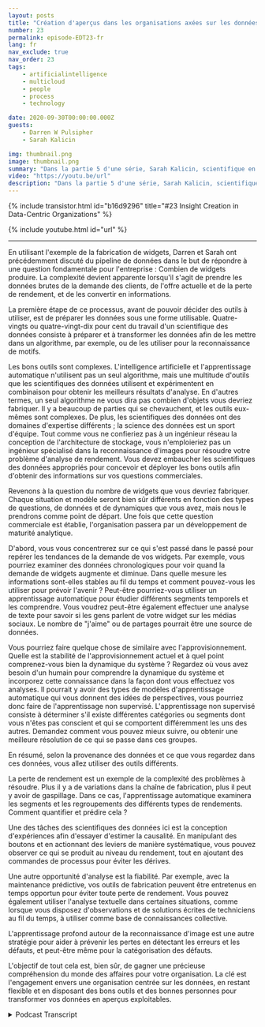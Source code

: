 ```yaml
---
layout: posts
title: "Création d'aperçus dans les organisations axées sur les données"
number: 23
permalink: episode-EDT23-fr
lang: fr
nav_exclude: true
nav_order: 23
tags:
    - artificialintelligence
    - multicloud
    - people
    - process
    - technology

date: 2020-09-30T00:00:00.000Z
guests:
    - Darren W Pulsipher
    - Sarah Kalicin

img: thumbnail.png
image: thumbnail.png
summary: "Dans la partie 5 d'une série, Sarah Kalicin, scientifique en chef des données chez Intel, et Darren Pulsipher, architecte principal des solutions du secteur public chez Intel, expliquent comment créer des informations en utilisant l'IA et l'apprentissage automatique dans une organisation axée sur les données."
video: "https://youtu.be/url"
description: "Dans la partie 5 d'une série, Sarah Kalicin, scientifique en chef des données chez Intel, et Darren Pulsipher, architecte principal des solutions du secteur public chez Intel, expliquent comment créer des informations en utilisant l'IA et l'apprentissage automatique dans une organisation axée sur les données."
---
```


<div>
{% include transistor.html id="b16d9296" title="#23 Insight Creation in Data-Centric Organizations" %}

{% include youtube.html id="url" %}
</div>

---

En utilisant l'exemple de la fabrication de widgets, Darren et Sarah ont précédemment discuté du pipeline de données dans le but de répondre à une question fondamentale pour l'entreprise : Combien de widgets produire. La complexité devient apparente lorsqu'il s'agit de prendre les données brutes de la demande des clients, de l'offre actuelle et de la perte de rendement, et de les convertir en informations.

La première étape de ce processus, avant de pouvoir décider des outils à utiliser, est de préparer les données sous une forme utilisable. Quatre-vingts ou quatre-vingt-dix pour cent du travail d'un scientifique des données consiste à préparer et à transformer les données afin de les mettre dans un algorithme, par exemple, ou de les utiliser pour la reconnaissance de motifs.

Les bons outils sont complexes. L'intelligence artificielle et l'apprentissage automatique n'utilisent pas un seul algorithme, mais une multitude d'outils que les scientifiques des données utilisent et expérimentent en combinaison pour obtenir les meilleurs résultats d'analyse. En d'autres termes, un seul algorithme ne vous dira pas combien d'objets vous devriez fabriquer. Il y a beaucoup de parties qui se chevauchent, et les outils eux-mêmes sont complexes. De plus, les scientifiques des données ont des domaines d'expertise différents ; la science des données est un sport d'équipe. Tout comme vous ne confieriez pas à un ingénieur réseau la conception de l'architecture de stockage, vous n'emploieriez pas un ingénieur spécialisé dans la reconnaissance d'images pour résoudre votre problème d'analyse de rendement. Vous devez embaucher les scientifiques des données appropriés pour concevoir et déployer les bons outils afin d'obtenir des informations sur vos questions commerciales.

Revenons à la question du nombre de widgets que vous devriez fabriquer. Chaque situation et modèle seront bien sûr différents en fonction des types de questions, de données et de dynamiques que vous avez, mais nous le prendrons comme point de départ. Une fois que cette question commerciale est établie, l'organisation passera par un développement de maturité analytique.

D'abord, vous vous concentrerez sur ce qui s'est passé dans le passé pour repérer les tendances de la demande de vos widgets. Par exemple, vous pourriez examiner des données chronologiques pour voir quand la demande de widgets augmente et diminue. Dans quelle mesure les informations sont-elles stables au fil du temps et comment pouvez-vous les utiliser pour prévoir l'avenir ? Peut-être pourriez-vous utiliser un apprentissage automatique pour étudier différents segments temporels et les comprendre. Vous voudrez peut-être également effectuer une analyse de texte pour savoir si les gens parlent de votre widget sur les médias sociaux. Le nombre de "j'aime" ou de partages pourrait être une source de données.

Vous pourriez faire quelque chose de similaire avec l'approvisionnement. Quelle est la stabilité de l'approvisionnement actuel et à quel point comprenez-vous bien la dynamique du système ? Regardez où vous avez besoin d'un humain pour comprendre la dynamique du système et incorporez cette connaissance dans la façon dont vous effectuez vos analyses. Il pourrait y avoir des types de modèles d'apprentissage automatique qui vous donnent des idées de perspectives, vous pourriez donc faire de l'apprentissage non supervisé. L'apprentissage non supervisé consiste à déterminer s'il existe différentes catégories ou segments dont vous n'êtes pas conscient et qui se comportent différemment les uns des autres. Demandez comment vous pouvez mieux suivre, ou obtenir une meilleure résolution de ce qui se passe dans ces groupes.

En résumé, selon la provenance des données et ce que vous regardez dans ces données, vous allez utiliser des outils différents.

La perte de rendement est un exemple de la complexité des problèmes à résoudre. Plus il y a de variations dans la chaîne de fabrication, plus il peut y avoir de gaspillage. Dans ce cas, l'apprentissage automatique examinera les segments et les regroupements des différents types de rendements. Comment quantifier et prédire cela ?

Une des tâches des scientifiques des données ici est la conception d'expériences afin d'essayer d'estimer la causalité. En manipulant des boutons et en actionnant des leviers de manière systématique, vous pouvez observer ce qui se produit au niveau du rendement, tout en ajoutant des commandes de processus pour éviter les dérives.

Une autre opportunité d'analyse est la fiabilité. Par exemple, avec la maintenance prédictive, vos outils de fabrication peuvent être entretenus en temps opportun pour éviter toute perte de rendement. Vous pouvez également utiliser l'analyse textuelle dans certaines situations, comme lorsque vous disposez d'observations et de solutions écrites de techniciens au fil du temps, à utiliser comme base de connaissances collective.

L'apprentissage profond autour de la reconnaissance d'image est une autre stratégie pour aider à prévenir les pertes en détectant les erreurs et les défauts, et peut-être même pour la catégorisation des défauts.

L'objectif de tout cela est, bien sûr, de gagner une précieuse compréhension du monde des affaires pour votre organisation. La clé est l'engagement envers une organisation centrée sur les données, en restant flexible et en disposant des bons outils et des bonnes personnes pour transformer vos données en aperçus exploitables.



<details>
<summary> Podcast Transcript </summary>

<p></p>

</details>
